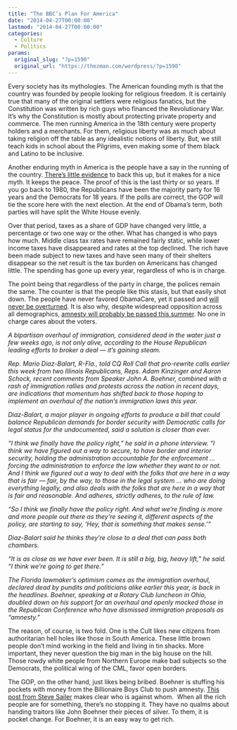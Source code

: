 ```yaml
---
title: "The BBC’s Plan For America"
date: "2014-04-27T00:00:00"
lastmod: "2014-04-27T00:00:00"
categories:
  - Culture
  - Politics
params:
  original_slug: "?p=1590"
  original_url: "https://thezman.com/wordpress/?p=1590"
---
```


Every society has its mythologies. The American founding myth is that
the country was founded by people looking for religious freedom. It is
certainly true that many of the original settlers were religious
fanatics, but the Constitution was written by rich guys who financed the
Revolutionary War. It’s why the Constitution is mostly about protecting
private property and commerce. The men running America in the 18th
century were property holders and a merchants. For them, religious
liberty was as much about taking religion off the table as any
idealistic notions of liberty. But, we still teach kids in school about
the Pilgrims, even making some of them black and Latino to be inclusive.

Another enduring myth in America is the people have a say in the running
of the country. <a
href="http://www.princeton.edu/~mgilens/Gilens%20homepage%20materials/Gilens%20and%20Page/Gilens%20and%20Page%202014-Testing%20Theories%203-7-14.pdf"
rel="noopener noreferrer" target="_blank">There’s little evidence</a> to
back this up, but it makes for a nice myth. It keeps the peace. The
proof of this is the last thirty or so years. If you go back to 1980,
the Republicans have been the majority party for 16 years and the
Democrats for 18 years. If the polls are correct, the GOP will tie the
score here with the next election. At the end of Obama’s term, both
parties will have split the White House evenly.

Over that period, taxes as a share of GDP have changed very little, a
percentage or two one way or the other. What has changed is who pays how
much. Middle class tax rates have remained fairly static, while lower
income taxes have disappeared and rates at the top declined. The rich
have been made subject to new taxes and have seen many of their shelters
disappear so the net result is the tax burden on Americans has changed
little. The spending has gone up every year, regardless of who is in
charge.

The point being that regardless of the party in charge, the polices
remain the same. The counter is that the people like this stasis, but
that easily shot down. The people have never favored ObamaCare, yet it
passed and <a
href="http://www.spokesman.com/stories/2014/apr/25/mcmorris-rodgers-says-aca-likely-to-stay/"
rel="noopener noreferrer" target="_blank">will never be overturned</a>.
It is also why, despite widespread opposition across all demographics,
<a
href="http://www3.blogs.rollcall.com/218/immigration-overhaul-for-2014-decidedly-not-dead-says-diaz-balart/?dcz"
rel="noopener noreferrer" target="_blank">amnesty will probably be
passed this summer</a>. No one in charge cares about the voters.

*A bipartisan overhaul of immigration, considered dead in the water just
a few weeks ago, is not only alive, according to the House Republican
leading efforts to broker a deal — it’s gaining steam.*

*Rep. Mario Diaz-Balart, R-Fla., told CQ Roll Call that pro-rewrite
calls earlier this week from two Illinois Republicans, Reps. Adam
Kinzinger and Aaron Schock, recent comments from Speaker John A.
Boehner, combined with a rash of immigration rallies and protests across
the nation in recent days, are indications that momentum has shifted
back to those hoping to implement an overhaul of the nation’s
immigration laws this year.*

*Diaz-Balart, a major player in ongoing efforts to produce a bill that
could balance Republican demands for border security with Democratic
calls for legal status for the undocumented, said a solution is closer
than ever.*

*“I think we finally have the policy right,” he said in a phone
interview. “I think we have figured out a way to secure, to have border
and interior security, holding the administration accountable for the
enforcement … forcing the administration to enforce the law whether they
want to or not. And I think we figured out a way to deal with the folks
that are here in a way that is fair — fair, by the way, to those in the
legal system … who are doing everything legally, and also deals with the
folks that are here in a way that is fair and reasonable. And adheres,
strictly adheres, to the rule of law.*

*“So I think we finally have the policy right. And what we’re finding is
more and more people out there as they’re seeing it, different aspects
of the policy, are starting to say, ‘Hey, that is something that makes
sense.’”*

*Diaz-Balart said he thinks they’re close to a deal that can pass both
chambers.*

*“It is as close as we have ever been. It is still a big, big, heavy
lift,” he said. “I think we’re going to get there.”*

*The Florida lawmaker’s optimism comes as the immigration overhaul,
declared dead by pundits and politicians alike earlier this year, is
back in the headlines. Boehner, speaking at a Rotary Club luncheon in
Ohio, doubled down on his support for an overhaul and openly mocked
those in the Republican Conference who have dismissed immigration
proposals as “amnesty.”*

The reason, of course, is two fold. One is the Cult likes new citizens
from authoritarian hell holes like those in South America. These little
brown people don’t mind working in the field and living in tin shacks.
More important, they never question the big man in the big house on the
hill. Those rowdy white people from Northern Europe make bad subjects so
the Democrats, the political wing of the CML, favor open borders.

The GOP, on the other hand, just likes being bribed. Boehner is stuffing
his pockets with money from the Billionaire Boys Club to push amnesty.
<a
href="http://isteve.blogspot.com/2014/04/how-many-forbes-400-billionaire.html"
rel="noopener noreferrer" target="_blank">This post from Steve
Sailer</a> makes clear who is against whom.  When all the rich people
are for something, there’s no stopping it. They have no qualms about
handing traitors like John Boehner their pieces of silver. To them, it
is pocket change. For Boehner, it is an easy way to get rich.
